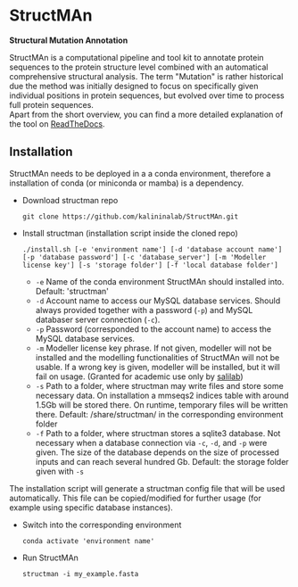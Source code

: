 # StructMAn

**Structural Mutation Annotation**

StructMAn is a computational pipeline and tool kit to annotate protein sequences to the protein structure level combined with an automatical comprehensive structural analysis. The term "Mutation" is rather historical due the method was initially designed to focus on specifically given individual positions in protein sequences, but evolved over time to process full protein sequences.  \
Apart from the short overview, you can find a more detailed explanation of the tool on 
[ReadTheDocs](https://structman.readthedocs.io/en/main/). 

## Installation

StructMAn needs to be deployed in a a conda environment, therefore a installation of conda (or miniconda or mamba) is a dependency.

* Download structman repo
  ```
  git clone https://github.com/kalininalab/StructMAn.git
  ```

* Install structman (installation script inside the cloned repo)
  ```
  ./install.sh [-e 'environment name'] [-d 'database account name'] [-p 'database password'] [-c 'database_server'] [-m 'Modeller license key'] [-s 'storage folder'] [-f 'local database folder']
  ```
  * `-e` Name of the conda environment StructMAn should installed into. Default: 'structman'
  * `-d` Account name to access our MySQL database services. Should always provided together with a password (`-p`) and MySQL databaser server connection (`-c`).
  * `-p` Password (corresponded to the account name) to access the MySQL database services.
  * `-m` Modeller license key phrase. If not given, modeller will not be installed and the modelling functionalities of StructMAn will not be usable. If a wrong key is given, modeller will be installed, but it will fail on usage. (Granted for academic use only by [salilab](https://salilab.org/modeller/))
  * `-s` Path to a folder, where structman may write files and store some necessary data. On installation a mmseqs2 indices table with around 1.5Gb will be stored there. On runtime, temporary files will be written there. Default: /share/structman/ in the corresponding environment folder
  * `-f` Path to a folder, where structman stores a sqlite3 database. Not necessary when a database connection via `-c`, `-d`, and `-p` were given. The size of the database depends on the size of processed inputs and can reach several hundred Gb. Default: the storage folder given with `-s`

 The installation script will generate a structman config file that will be used automatically. This file can be copied/modified for further usage (for example using specific database instances).

 * Switch into the corresponding environment
   ```
   conda activate 'environment name'
   ```
 * Run StructMAn
   ```
   structman -i my_example.fasta
   ```
